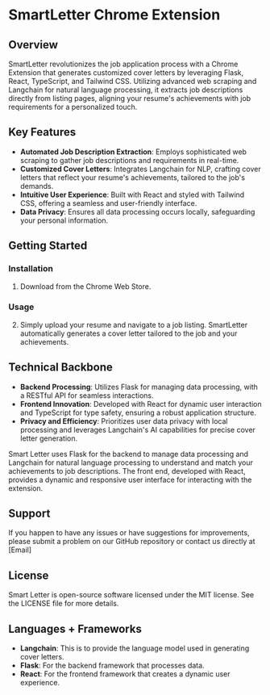 # SmartLetter Chrome Extension

## Overview

SmartLetter revolutionizes the job application process with a Chrome Extension that generates customized cover letters by leveraging Flask, React, TypeScript, and Tailwind CSS. Utilizing advanced web scraping and Langchain for natural language processing, it extracts job descriptions directly from listing pages, aligning your resume's achievements with job requirements for a personalized touch.

## Key Features

-   **Automated Job Description Extraction**: Employs sophisticated web scraping to gather job descriptions and requirements in real-time.
-   **Customized Cover Letters**: Integrates Langchain for NLP, crafting cover letters that reflect your resume's achievements, tailored to the job's demands.
-   **Intuitive User Experience**: Built with React and styled with Tailwind CSS, offering a seamless and user-friendly interface.
-   **Data Privacy**: Ensures all data processing occurs locally, safeguarding your personal information.

## Getting Started

### Installation

1. Download from the Chrome Web Store.

### Usage

2. Simply upload your resume and navigate to a job listing. SmartLetter automatically generates a cover letter tailored to the job and your achievements.

## Technical Backbone

-   **Backend Processing**: Utilizes Flask for managing data processing, with a RESTful API for seamless interactions.
-   **Frontend Innovation**: Developed with React for dynamic user interaction and TypeScript for type safety, ensuring a robust application structure.
-   **Privacy and Efficiency**: Prioritizes user data privacy with local processing and leverages Langchain's AI capabilities for precise cover letter generation.

Smart Letter uses Flask for the backend to manage data processing and Langchain for natural language processing to understand and match your achievements to job descriptions. The front end, developed with React, provides a dynamic and responsive user interface for interacting with the extension.

## Support

If you happen to have any issues or have suggestions for improvements, please submit a problem on our GitHub repository or contact us directly at [Email]

## License

Smart Letter is open-source software licensed under the MIT license. See the LICENSE file for more details.

## Languages + Frameworks

-   **Langchain**: This is to provide the language model used in generating cover letters.
-   **Flask**: For the backend framework that processes data.
-   **React**: For the frontend framework that creates a dynamic user experience.
